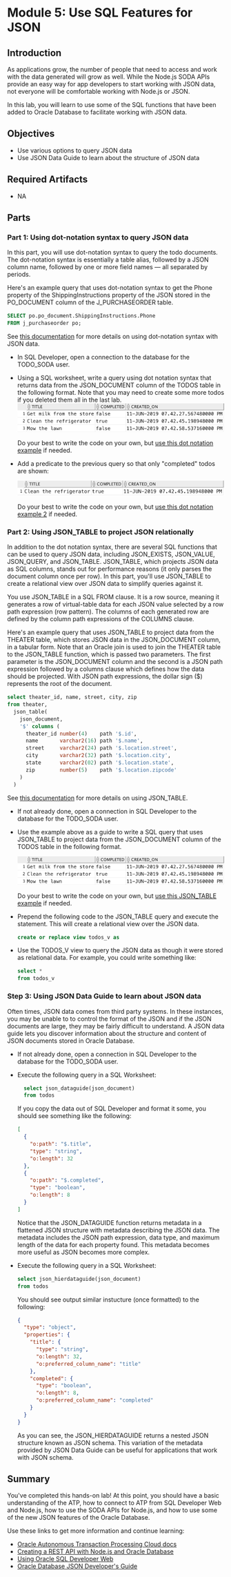 # Module 5: Use SQL Features for JSON

## Introduction

As applications grow, the number of people that need to access and work with the data generated will grow as well. While the Node.js SODA APIs provide an easy way for app developers to start working with JSON data, not everyone will be comfortable working with Node.js or JSON.

In this lab, you will learn to use some of the SQL functions that have been added to Oracle Database to facilitate working with JSON data.

## Objectives

- Use various options to query JSON data
- Use JSON Data Guide to learn about the structure of JSON data

## Required Artifacts

- NA

## Parts

### **Part 1**: Using dot-notation syntax to query JSON data

In this part, you will use dot-notation syntax to query the todo documents. The dot-notation syntax is essentially a table alias, followed by a JSON column name, followed by one or more field names — all separated by periods.

Here's an example query that uses dot-notation syntax to get the Phone property of the ShippingInstructions property of the JSON stored in the PO_DOCUMENT column of the J_PURCHASEORDER table.

```sql
SELECT po.po_document.ShippingInstructions.Phone 
FROM j_purchaseorder po;
```

See [this documentation](https://docs.oracle.com/en/database/oracle/oracle-database/18/adjsn/simple-dot-notation-access-to-json-data.html#GUID-7249417B-A337-4854-8040-192D5CEFD576) for more details on using dot-notation syntax with JSON data.

  - In SQL Developer, open a connection to the database for the TODO_SODA user. 
  - Using a SQL worksheet, write a query using dot notation syntax that returns data from the JSON_DOCUMENT column of the TODOS table in the following format. Note that you may need to create some more todos if you deleted them all in the last lab.
    ![dot notation query results](images/4/dot-notation-query-results.png)

    Do your best to write the code on your own, but [use this dot notation example](solutions/dot-notation.sql) if needed.
  - Add a predicate to the previous query so that only "completed" todos are shown:

    ![dot notation query results 2](images/4/dot-notation-query-results-2.png)

    Do your best to write the code on your own, but [use this dot notation example 2](solutions/dot-notation-2.sql) if needed.

### **Part 2**: Using JSON_TABLE to project JSON relationally

In addition to the dot notation syntax, there are several SQL functions that can be used to query JSON data, including JSON_EXISTS, JSON_VALUE, JSON_QUERY, and JSON_TABLE. JSON_TABLE, which projects JSON data as SQL columns, stands out for performance reasons (it only parses the document column once per row). In this part, you'll use JSON_TABLE to create a relational view over JSON data to simplify queries against it.

You use JSON_TABLE in a SQL FROM clause. It is a row source, meaning it generates a row of virtual-table data for each JSON value selected by a row path expression (row pattern). The columns of each generated row are defined by the column path expressions of the COLUMNS clause. 

Here's an example query that uses JSON_TABLE to project data from the THEATER table, which stores JSON data in the JSON_DOCUMENT column, in a tabular form. Note that an Oracle join is used to join the THEATER table to the JSON_TABLE function, which is passed two parameters. The first parameter is the JSON_DOCUMENT column and the second is a JSON path expression followed by a columns clause which defines how the data should be projected. With JSON path expressions, the dollar sign ($) represents the root of the document.

```sql
select theater_id, name, street, city, zip
from theater,
  json_table(
    json_document, 
    '$' columns (
      theater_id number(4)    path '$.id',
      name       varchar2(16) path '$.name',
      street     varchar2(24) path '$.location.street',
      city       varchar2(32) path '$.location.city',
      state      varchar2(02) path '$.location.state',
      zip        number(5)    path '$.location.zipcode' 
    ) 
  ) 
```

See [this documentation](https://docs.oracle.com/en/database/oracle/oracle-database/18/adjsn/function-JSON_TABLE.html#GUID-0172660F-CE29-4765-BF2C-C405BDE8369A) for more details on using JSON_TABLE.

  - If not already done, open a connection in SQL Developer to the database for the TODO_SODA user.
  - Use the example above as a guide to write a SQL query that uses JSON_TABLE to project data from the JSON_DOCUMENT column of the TODOS table in the following format.

    ![json_table query results](images/4/json-table-query-results.png)

    Do your best to write the code on your own, but [use this JSON_TABLE example](solutions/json-table.sql) if needed.
  - Prepend the following code to the JSON_TABLE query and execute the statement. This will create a relational view over the JSON data.
    ```sql
    create or replace view todos_v as
    ```
  - Use the TODOS_V view to query the JSON data as though it were stored as relational data. For example, you could write something like:
    ```sql
    select *
    from todos_v
    ```

### Step 3: Using JSON Data Guide to learn about JSON data

Often times, JSON data comes from third party systems. In these instances, you may be unable to to control the format of the JSON and if the JSON documents are large, they may be fairly difficult to understand. A JSON data guide lets you discover information about the structure and content of JSON documents stored in Oracle Database.

  - If not already done, open a connection in SQL Developer to the database for the TODO_SODA user.
  - Execute the following query in a SQL Worksheet:

    ```sql
      select json_dataguide(json_document)
      from todos
    ```

    If you copy the data out of SQL Developer and format it some, you should see something like the following:

    ```json
    [
      {
        "o:path": "$.title",
        "type": "string",
        "o:length": 32
      },
      {
        "o:path": "$.completed",
        "type": "boolean",
        "o:length": 8
      }
    ]
    ```

    Notice that the JSON_DATAGUIDE function returns metadata in a flattened JSON structure with metadata describing the JSON data. The metadata includes the JSON path expression, data type, and maximum length of the data for each property found. This metadata becomes more useful as JSON becomes more complex.
  - Execute the following query in a SQL Worksheet:

    ```sql
    select json_hierdataguide(json_document)
    from todos
    ```

    You should see output similar instucture (once formatted) to the following:

    ```json
    {
      "type": "object",
      "properties": {
        "title": {
          "type": "string",
          "o:length": 32,
          "o:preferred_column_name": "title"
        },
        "completed": {
          "type": "boolean",
          "o:length": 8,
          "o:preferred_column_name": "completed"
        }
      }
    }
    ```

    As you can see, the JSON_HIERDATAGUIDE returns a nested JSON structure known as JSON schema. This variation of the metadata provided by JSON Data Guide can be useful for applications that work with JSON schema.

## Summary

You've completed this hands-on lab! At this point, you should have a basic understanding of the ATP, how to connect to ATP from SQL Developer Web and Node.js, how to use the SODA APIs for Node.js, and how to use some of the new JSON features of the Oracle Database.

Use these links to get more information and continue learning:

* [Oracle Autonomous Transaction Processing Cloud docs](https://docs.oracle.com/en/cloud/paas/atp-cloud/index.html)
* [Creating a REST API with Node.js and Oracle Database](https://jsao.io/2018/03/creating-a-rest-api-with-node-js-and-oracle-database/)
* [Using Oracle SQL Developer Web](https://docs.oracle.com/en/database/oracle/sql-developer-web/18.1/sdweb/sdw-help.html)
* [Oracle Database JSON Developer's Guide](https://docs.oracle.com/en/database/oracle/oracle-database/19/adjsn/index.html)